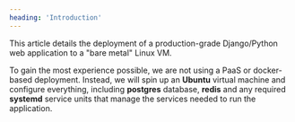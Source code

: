 ```yaml
---
heading: 'Introduction'
---
```


This article details the deployment of a production-grade Django/Python web application to a "bare metal" Linux VM. 

To gain the most experience possible, we are not using a PaaS or docker-based deployment. Instead, we will spin up an **Ubuntu** virtual machine and configure everything, including **postgres** database, **redis** and any required **systemd** service units that manage the services needed to run the application.